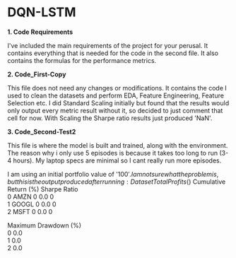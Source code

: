 # DQN-LSTM

**1. Code Requirements**

I've included the main requirements of the project for your perusal. It contains everything that is needed for the code in the second file. It also contains the formulas for the performance metrics. 

**2. Code_First-Copy**

This file does not need any changes or modifications. It contains the code I used to clean the datasets and perform EDA, Feature Engineering, Feature Selection etc. I did Standard Scaling initially but found that the results would only output every metric result without it, so decided to just comment that cell for now. With Scaling the Sharpe ratio results just produced 'NaN'.

**3. Code_Second-Test2**

This file is where the model is built and trained, along with the environment.
The reason why i only use 5 episodes is because it takes too long to run (3-4 hours). My laptop specs are minimal so I cant really run more episodes.

I am using an initial portfolio value of '100$'.I am not sure what the problem is, but this is the output produced after running:
Dataset  Total Profits ($)  Cumulative Return (%)  Sharpe Ratio  \
0    AMZN                  0                    0.0           0   
1   GOOGL                  0                    0.0           0   
2    MSFT                  0                    0.0           0   

   Maximum Drawdown (%)  
0                   0.0  
1                   0.0  
2                   0.0   


